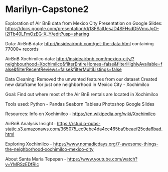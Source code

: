 # Marilyn-Capstone2

Exploration of Air BnB data from Mexico City 
Presentation on Google Slides:
https://docs.google.com/presentation/d/18FSalUesJD4SFHsdD5VmcJgO-i2lTb40LFmOzEG-X_Y/edit?usp=sharing

Data:
AirBnB data: http://insideairbnb.com/get-the-data.html containing 77000+ records 

AirBnB Xochimilco data: http://insideairbnb.com/mexico-city/?neighbourhood=Xochimilco&filterEntireHomes=false&filterHighlyAvailable=false&filterRecentReviews=false&filterMultiListings=false

Data Cleaning:
Removed the unwanted features from our dataset
Created new dataframe for just one neighborhood in Mexico City - Xochimilco 

Goal: Find out where most of the Air BnB rentals are located in Xochimilco

Tools used:
Python - Pandas 
Seaborn
Tableau 
Photoshop
Google Slides

Resources: 
Info on Xochimilco - https://en.wikipedia.org/wiki/Xochimilco

AirBnB Analysis Insight : https://rstudio-pubs-static.s3.amazonaws.com/365075_ec9ebe4da4cc465ba9beaef25cda6bad.html

Exploring Xochimilco - https://www.nomadicdays.org/7-awesome-things-the-neighborhood-xochimilco-mexico-city

About Santa Maria Tepepan - https://www.youtube.com/watch?v=YMRSzEDfRlc
